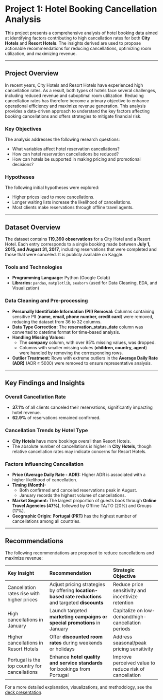 # Project 1: Hotel Booking Cancellation Analysis

This project presents a comprehensive analysis of hotel booking data aimed at identifying factors contributing to high cancellation rates for both **City Hotels** and **Resort Hotels**. The insights derived are used to propose actionable recommendations for reducing cancellations, optimizing room utilization, and maximizing revenue.

---

## Project Overview

In recent years, City Hotels and Resort Hotels have experienced high cancellation rates. As a result, both types of hotels face several challenges, including reduced revenue and suboptimal room utilization. Reducing cancellation rates has therefore become a primary objective to enhance operational efficiency and maximize revenue generation. This analysis provides a data-driven approach to understand the key factors affecting booking cancellations and offers strategies to mitigate financial risk.

### Key Objectives
The analysis addresses the following research questions:
* What variables affect hotel reservation cancellations?
* How can hotel reservation cancellations be reduced?
* How can hotels be supported in making pricing and promotional decisions?

### Hypotheses
The following initial hypotheses were explored:
* Higher prices lead to more cancellations.
* Longer waiting lists increase the likelihood of cancellations.
* Most clients make reservations through offline travel agents.

---

## Dataset Overview

The dataset contains **119,390 observations** for a City Hotel and a Resort Hotel. Each entry corresponds to a single booking made between **July 1, 2015, and August 31, 2017**, including reservations that were completed and those that were canceled. It is publicly available on Kaggle.  

### Tools and Technologies
* **Programming Language:** Python (Google Colab)  
* **Libraries:** `pandas`, `matplotlib`, `seaborn` (used for Data Cleaning, EDA, and Visualization)

### Data Cleaning and Pre-processing
* **Personally Identifiable Information (PII) Removal:** Columns containing sensitive PII (**name, email, phone number, credit card**) were removed, reducing the dataset from 36 to 32 columns.  
* **Data Type Correction:** The **reservation_status_date** column was converted to datetime format for time-based analysis.  
* **Handling Missing Values:**  
  - The **company** column, with over 95% missing values, was dropped.  
  - Columns with smaller missing values (**children, country, agent**) were handled by removing the corresponding rows.  
* **Outlier Treatment:** Rows with extreme outliers in the **Average Daily Rate (ADR)** (ADR ≥ 5000) were removed to ensure representative analysis.

---

## Key Findings and Insights

### Overall Cancellation Rate
* **37.1%** of all clients canceled their reservations, significantly impacting hotel revenue.  
* **62.9%** of reservations remained confirmed.

### Cancellation Trends by Hotel Type
* **City Hotels** have more bookings overall than Resort Hotels.  
* The absolute number of cancellations is higher in **City Hotels**, though relative cancellation rates may indicate concerns for Resort Hotels.

### Factors Influencing Cancellation
* **Price (Average Daily Rate - ADR):** Higher ADR is associated with a higher likelihood of cancellation.  
* **Timing (Month):**  
  - Both confirmed and canceled reservations peak in August.  
  - January records the highest volume of cancellations.  
* **Market Segment:** The largest proportion of guests book through **Online Travel Agencies (47%)**, followed by Offline TA/TO (20%) and Groups (17%).  
* **Geographic Origin:** **Portugal (PRT)** has the highest number of cancellations among all countries.

---

## Recommendations

The following recommendations are proposed to reduce cancellations and maximize revenue:

| Key Insight | Recommendation | Strategic Objective |
| :--- | :--- | :--- |
| Cancellation rates rise with higher prices | Adjust pricing strategies by offering **location-based rate reductions** and targeted **discounts** | Reduce price sensitivity and incentivize retention |
| High cancellations in January | Launch targeted **marketing campaigns or special promotions** in January | Capitalize on low-demand/high-cancellation periods |
| Higher cancellations in Resort Hotels | Offer **discounted room rates** during weekends or holidays | Address seasonal/peak pricing sensitivity |
| Portugal is the top country for cancellations | Enhance **hotel quality and service standards** for bookings from Portugal | Improve perceived value to reduce risk of cancellation |

For a more detailed explanation, visualizations, and methodology, see the [deck presentation](https://example.com).
